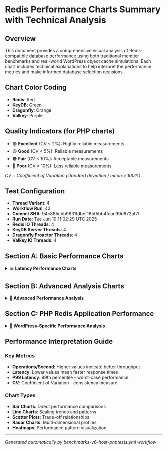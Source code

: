 # Redis Performance Charts Summary with Technical Analysis

## Overview
This document provides a comprehensive visual analysis of Redis-compatible database performance using both traditional memtier benchmarks and real-world WordPress object cache simulations. Each chart includes technical explanations to help interpret the performance metrics and make informed database selection decisions.

## Chart Color Coding
- **Redis**: Red
- **KeyDB**: Green
- **Dragonfly**: Orange
- **Valkey**: Purple

## Quality Indicators (for PHP charts)
- 🟢 **Excellent** (CV < 2%): Highly reliable measurements
- 🟡 **Good** (CV < 5%): Reliable measurements
- 🟠 **Fair** (CV < 10%): Acceptable measurements
- 🔴 **Poor** (CV ≥ 10%): Less reliable measurements

*CV = Coefficient of Variation (standard deviation / mean × 100%)*

## Test Configuration
- **Thread Variant**: 4
- **Workflow Run**: 42
- **Commit SHA**: 94c885cbb9931fdbef165f5bb4fdac99d672af7f
- **Run Date**: Tue Jun 10 11:02:29 UTC 2025
- **Redis IO Threads**: 4
- **KeyDB Server Threads**: 4
- **Dragonfly Proactor Threads**: 4
- **Valkey IO Threads**: 4

## Section A: Basic Performance Charts

<details>
<summary><strong>📊 Latency Performance Charts</strong></summary>

### Average Latency Charts


#### nonTLS AVG Latency
**Average latency** for Sets, Gets, and Totals operations across thread counts. Shows typical response time performance under different workloads. Lower values indicate better user experience and more responsive database operations.

![nonTLS AVG Latency](latency-nonTLS-avg-single.png)


#### nonTLS P50 Latency
**Median (P50) latency** representing typical user experience - 50% of operations complete faster than this value. Critical for understanding real-world performance expectations and user experience consistency.

![nonTLS P50 Latency](latency-nonTLS-p50-single.png)


#### nonTLS P99 Latency
**P99 latency** showing worst-case performance for 99% of operations. Higher P99 values indicate inconsistent performance or tail latency issues that can severely impact user experience during peak loads.

![nonTLS P99 Latency](latency-nonTLS-p99-single.png)


#### TLS AVG Latency
**Average latency** for Sets, Gets, and Totals operations across thread counts. Shows typical response time performance under different workloads. Lower values indicate better user experience and more responsive database operations.

![TLS AVG Latency](latency-TLS-avg-single.png)


#### TLS P50 Latency
**Median (P50) latency** representing typical user experience - 50% of operations complete faster than this value. Critical for understanding real-world performance expectations and user experience consistency.

![TLS P50 Latency](latency-TLS-p50-single.png)


#### TLS P99 Latency
**P99 latency** showing worst-case performance for 99% of operations. Higher P99 values indicate inconsistent performance or tail latency issues that can severely impact user experience during peak loads.

![TLS P99 Latency](latency-TLS-p99-single.png)


### Throughput Performance Charts


#### nonTLS Operations per Second
**Operations per second** for Sets, Gets, and Totals across thread configurations. Measures raw throughput capacity and scalability characteristics of each database. Higher values indicate better performance and ability to handle concurrent workloads.

![nonTLS Throughput](ops-nonTLS-single.png)


#### TLS Operations per Second
**Operations per second** for Sets, Gets, and Totals across thread configurations. Measures raw throughput capacity and scalability characteristics of each database. Higher values indicate better performance and ability to handle concurrent workloads.

![TLS Throughput](ops-TLS-single.png)


</details>

## Section B: Advanced Analysis Charts

<details>
<summary><strong>🔬 Advanced Performance Analysis</strong></summary>

### Database Comparison Charts


### Advanced Charts

*Advanced performance analysis charts are generated automatically.*
*The following charts may be available depending on test configuration:*

#### Non-TLS Performance Comparison
Side-by-side comparison of database performance

![Non-TLS Performance Comparison](advcharts-comparison.png)

#### TLS Performance Comparison
Side-by-side comparison with TLS encryption

![TLS Performance Comparison](advcharts-comparison-tls.png)

#### TLS vs Non-TLS Impact
Stacked view showing TLS overhead

![TLS vs Non-TLS Impact](advcharts-comparison-stack.png)

#### Non-TLS Scaling Analysis
Performance scaling across thread counts

![Non-TLS Scaling Analysis](advcharts-scaling.png)

#### TLS Scaling Analysis
TLS performance scaling patterns

![TLS Scaling Analysis](advcharts-scaling-tls.png)

#### Non-TLS Trade-off Analysis
Latency vs throughput relationships

![Non-TLS Trade-off Analysis](advcharts-tradeoff.png)

#### TLS Trade-off Analysis
TLS latency vs throughput trade-offs

![TLS Trade-off Analysis](advcharts-tradeoff-tls.png)

#### Non-TLS Cache Efficiency
Cache hit rates and performance

![Non-TLS Cache Efficiency](advcharts-cache.png)

#### TLS Cache Efficiency
TLS cache performance analysis

![TLS Cache Efficiency](advcharts-cache-tls.png)

#### Non-TLS Latency Distribution
Average vs P99 latency trends

![Non-TLS Latency Distribution](advcharts-latency-dist.png)

#### TLS Latency Distribution
TLS latency consistency analysis

![TLS Latency Distribution](advcharts-latency-dist-tls.png)

#### Non-TLS Performance Radar
Multi-dimensional performance profiles

![Non-TLS Performance Radar](advcharts-radar.png)

#### TLS Performance Radar
TLS performance across dimensions

![TLS Performance Radar](advcharts-radar-tls.png)

#### Non-TLS Performance Heatmap
Performance matrix visualization

![Non-TLS Performance Heatmap](advcharts-heatmap.png)

#### TLS Performance Heatmap
TLS performance patterns

![TLS Performance Heatmap](advcharts-heatmap-tls.png)


</details>

## Section C: PHP Redis Application Performance

<details>
<summary><strong>🐘 WordPress-Specific Performance Analysis</strong></summary>

#### Statistical Performance
WordPress-specific performance with quality indicators

![Statistical Performance](php_redis_statistical_performance.png)

#### Measurement Reliability
Coefficient of variation and quality analysis

![Measurement Reliability](php_redis_measurement_reliability.png)

#### Iteration Variance
Performance consistency across test runs

![Iteration Variance](php_redis_iteration_variance.png)

#### Confidence Intervals
Statistical significance analysis

![Confidence Intervals](php_redis_confidence_intervals.png)

#### Implementation Comparison
PHPRedis vs Predis comparison

![Implementation Comparison](php_redis_implementation_comparison.png)

#### Non-TLS Implementation Comparison
Pure performance comparison

![Non-TLS Implementation Comparison](php_redis_implementation_comparison_non_tls.png)

#### TLS Implementation Comparison
TLS reliability comparison

![TLS Implementation Comparison](php_redis_implementation_comparison_tls.png)

#### TLS Reliability Analysis
TLS success rates and stability

![TLS Reliability Analysis](php_redis_tls_reliability_analysis.png)

#### Statistical Comparison
Implementation reliability metrics

![Statistical Comparison](php_redis_statistical_comparison.png)


</details>

## Performance Interpretation Guide

### Key Metrics
- **Operations/Second**: Higher values indicate better throughput
- **Latency**: Lower values mean faster response times
- **P99 Latency**: 99th percentile - worst-case performance
- **CV**: Coefficient of Variation - consistency measure

### Chart Types
- **Bar Charts**: Direct performance comparisons
- **Line Charts**: Scaling trends and patterns
- **Scatter Plots**: Trade-off relationships
- **Radar Charts**: Multi-dimensional profiles
- **Heatmaps**: Performance pattern visualization

---
*Generated automatically by benchmarks-v6-host-phptests.yml workflow*

